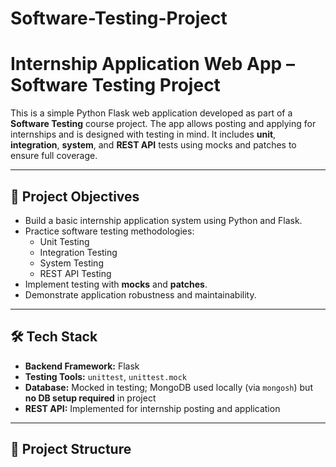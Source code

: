# Software-Testing-Project
# Internship Application Web App – Software Testing Project

This is a simple Python Flask web application developed as part of a **Software Testing** course project. The app allows posting and applying for internships and is designed with testing in mind. It includes **unit**, **integration**, **system**, and **REST API** tests using mocks and patches to ensure full coverage.

---

## 📌 Project Objectives

- Build a basic internship application system using Python and Flask.
- Practice software testing methodologies:
  - Unit Testing
  - Integration Testing
  - System Testing
  - REST API Testing
- Implement testing with **mocks** and **patches**.
- Demonstrate application robustness and maintainability.

---

## 🛠️ Tech Stack

- **Backend Framework:** Flask
- **Testing Tools:** `unittest`, `unittest.mock`
- **Database:** Mocked in testing; MongoDB used locally (via `mongosh`) but **no DB setup required** in project
- **REST API:** Implemented for internship posting and application

---

## 📁 Project Structure

